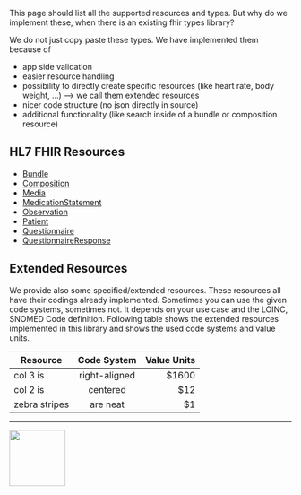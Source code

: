 This page should list all the supported resources and types. But why do we implement these, when there is an existing fhir types library?

We do not just copy paste these types. We have implemented them because of
* app side validation
* easier resource handling
* possibility to directly create specific resources (like heart rate, body weight, ...) --> we call them extended resources
* nicer code structure (no json directly in source)
* additional functionality (like search inside of a bundle or composition resource)

## HL7 FHIR Resources
* [Bundle](https://www.hl7.org/fhir/bundle.html)
* [Composition](https://www.hl7.org/fhir/composition.html)
* [Media](https://www.hl7.org/fhir/media.html)
* [MedicationStatement](https://www.hl7.org/fhir/medicationstatement.html)
* [Observation](https://www.hl7.org/fhir/observation.html)
* [Patient](https://www.hl7.org/fhir/patient.html)
* [Questionnaire](https://www.hl7.org/fhir/questionnaire.html)
* [QuestionnaireResponse](https://www.hl7.org/fhir/questionnaireresponse.html)

## Extended Resources

We provide also some specified/extended resources. These resources all have their codings already implemented. Sometimes you can use the given code systems, sometimes not. It depends on your use case and the LOINC, SNOMED Code definition. Following table shows the extended resources implemented in this library and shows the used code systems and value units.

| Resource        | Code System           | Value Units  |
| ------------- |:-------------:| -----:|
| col 3 is      | right-aligned | $1600 |
| col 2 is      | centered      |   $12 |
| zebra stripes | are neat      |    $1 |

***

[<img align="left" width="100" height="100" src="https://image.flaticon.com/icons/svg/108/108325.svg">](https://github.com/i4mi/midata.js/wiki/4.-Create-custom-resources-(IONIC-2-&-3))
